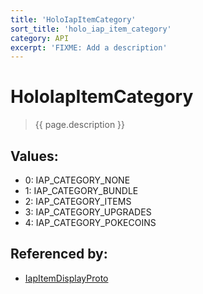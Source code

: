 ```yaml
---
title: 'HoloIapItemCategory'
sort_title: 'holo_iap_item_category'
category: API
excerpt: 'FIXME: Add a description'
---
```


[comment]: <> (THIS PART IS GENERATED - AKA DON'T EDIT THIS PART MANUALLY)

# HoloIapItemCategory

> {{ page.description }}

## Values:

- 0: IAP_CATEGORY_NONE
- 1: IAP_CATEGORY_BUNDLE
- 2: IAP_CATEGORY_ITEMS
- 3: IAP_CATEGORY_UPGRADES
- 4: IAP_CATEGORY_POKECOINS

## Referenced by:

- [IapItemDisplayProto](../../messages/IapItemDisplayProto/)

[comment]: <> (YOU CAN EDIT AFTER THIS)
